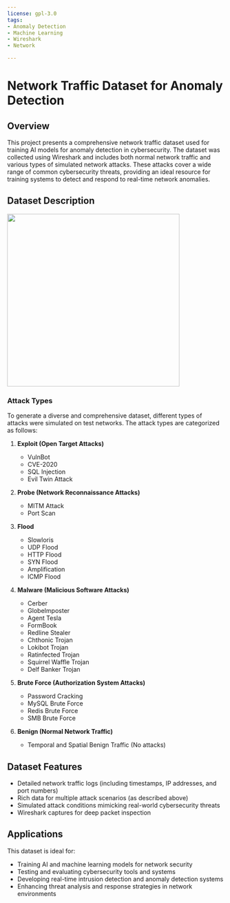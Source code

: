 ```yaml
---
license: gpl-3.0
tags:
- Anomaly Detection
- Machine Learning
- Wireshark
- Network

---
```


# Network Traffic Dataset for Anomaly Detection

## Overview

This project presents a comprehensive network traffic dataset used for training AI models for anomaly detection in cybersecurity. The dataset was collected using Wireshark and includes both normal network traffic and various types of simulated network attacks. These attacks cover a wide range of common cybersecurity threats, providing an ideal resource for training systems to detect and respond to real-time network anomalies.

## Dataset Description

<img src="https://cdn-uploads.huggingface.co/production/uploads/678f9d410090fe62b768ee9e/JWZihHl-lxx0y0mZbKZQd.png" width="400" />

### Attack Types

To generate a diverse and comprehensive dataset, different types of attacks were simulated on test networks. The attack types are categorized as follows:

1. **Exploit (Open Target Attacks)**  
   - VulnBot
   - CVE-2020
   - SQL Injection
   - Evil Twin Attack

2. **Probe (Network Reconnaissance Attacks)**  
   - MITM Attack
   - Port Scan

3. **Flood**  
   - Slowloris
   - UDP Flood
   - HTTP Flood
   - SYN Flood
   - Amplification
   - ICMP Flood

4. **Malware (Malicious Software Attacks)**  
   - Cerber
   - GlobeImposter
   - Agent Tesla
   - FormBook
   - Redline Stealer
   - Chthonic Trojan
   - Lokibot Trojan
   - Ratinfected Trojan
   - Squirrel Waffle Trojan
   - Delf Banker Trojan

5. **Brute Force (Authorization System Attacks)**  
   - Password Cracking
   - MySQL Brute Force
   - Redis Brute Force
   - SMB Brute Force

6. **Benign (Normal Network Traffic)**  
   - Temporal and Spatial Benign Traffic (No attacks)

## Dataset Features

- Detailed network traffic logs (including timestamps, IP addresses, and port numbers)
- Rich data for multiple attack scenarios (as described above)
- Simulated attack conditions mimicking real-world cybersecurity threats
- Wireshark captures for deep packet inspection

## Applications

This dataset is ideal for:

- Training AI and machine learning models for network security
- Testing and evaluating cybersecurity tools and systems
- Developing real-time intrusion detection and anomaly detection systems
- Enhancing threat analysis and response strategies in network environments